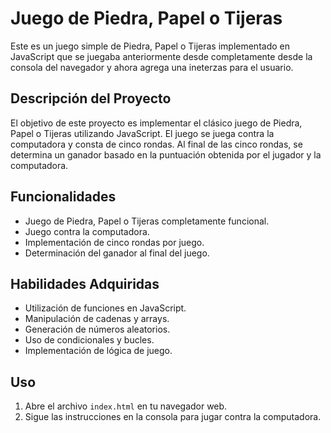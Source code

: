 # Juego de Piedra, Papel o Tijeras

Este es un juego simple de Piedra, Papel o Tijeras implementado en JavaScript que se juegaba anteriormente desde completamente desde la consola del navegador y ahora agrega una ineterzas para el usuario.

## Descripción del Proyecto

El objetivo de este proyecto es implementar el clásico juego de Piedra, Papel o Tijeras utilizando JavaScript. El juego se juega contra la computadora y consta de cinco rondas. Al final de las cinco rondas, se determina un ganador basado en la puntuación obtenida por el jugador y la computadora.

## Funcionalidades

- Juego de Piedra, Papel o Tijeras completamente funcional.
- Juego contra la computadora.
- Implementación de cinco rondas por juego.
- Determinación del ganador al final del juego.

## Habilidades Adquiridas

- Utilización de funciones en JavaScript.
- Manipulación de cadenas y arrays.
- Generación de números aleatorios.
- Uso de condicionales y bucles.
- Implementación de lógica de juego.

## Uso

1. Abre el archivo `index.html` en tu navegador web.
2. Sigue las instrucciones en la consola para jugar contra la computadora.